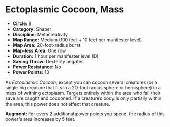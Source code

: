 # Ectoplasmic Cocoon, Mass

- **Circle:** 8
- **Category:** Shaper
- **Discipline:** Metacreativity
- **Map Range:** Medium (100 feet + 10 feet per manifester level)
- **Map Area:** 20-foot-radius burst
- **Map-less Area:** One row
- **Duration:** 1 hour per manifester level (D)
- **Saving Throw:** Dexterity negates
- **Power Resistance:** No
- **Power Points:** 13

As *Ectoplasmic Cocoon*, except you can cocoon several creatures (or a single big creature that fits in a 20-foot radius sphere or hemisphere) in a mass of writhing ectoplasm. Targets entirely within the area who fail their save are caught and cocooned. If a creature’s body is only partially within the area, this power does not affect that creature.

**Augment:** For every 2 additional power points you spend, the radius of this power’s area increases by 5 feet.
